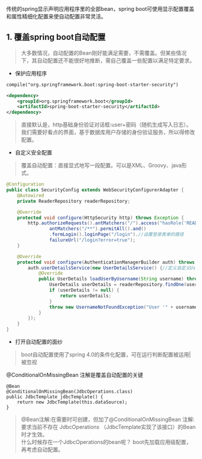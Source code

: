 传统的spring显示声明应用程序里的全部bean，spring boot可使用显示配置覆盖和属性精细化配置来使自动配置非常灵活。

## 1. 覆盖spring boot自动配置
>大多数情况，自动配置的Bean刚好能满足需要，不需覆盖。但某些情况下，其自动配置还不能很好地推断，需自己覆盖一些配置以满足特定要求。

- 保护应用程序

```xml  
compile("org.springframework.boot:spring-boot-starter-security")

<dependency>
    <groupId>org.springframework.boot</groupId>
    <artifactId>spring-boot-starter-security</artifactId>
</dependency>
```
>直接默认是，http基础身份验证对话框:user+密码（随机生成写入日志）。我们需要好看点的界面，基于数据库用户存储的身份验证服务，所以得修改配置。

- 自定义安全配置
>覆盖自动配置：直接显式地写一段配置。可以是XML、Groovy、java形式。
```java  
@Configuration
public class SecurityConfig extends WebSecurityConfigurerAdapter {
    @Autowired
    private ReaderRepository readerRepository;

    @Override
    protected void configure(HttpSecurity http) throws Exception {
        http.authorizeRequests().antMatchers("/").access("hasRole('READER')").//要求登录者有READER角色
                antMatchers("/**").permitAll().and()
                .formLogin().loginPage("/login").//设置登录表单的路径
                failureUrl("/login?error=true");
    }

    @Override
    protected void configure(AuthenticationManagerBuilder auth) throws Exception {
        auth.userDetailsService(new UserDetailsService() {//定义自定义UserDetailsService
            @Override
            public UserDetails loadUserByUsername(String username) throws UsernameNotFoundException {
                UserDetails userDetails = readerRepository.findOne(username);
                if (userDetails != null) {
                    return userDetails;
                }
                throw new UsernameNotFoundException("User '" + username + "' not found.");
            }
        });
    }
}
```
- 打开自动配置的面纱

>boot自动配置使用了spring 4.0的条件化配置，可在运行判断配置被运用|被忽视

@ConditionalOnMissingBean 注解是覆盖自动配置的关键
```
@Bean
@ConditionalOnMissingBean(JdbcOperations.class)
public JdbcTemplate jdbcTemplate() {
    return new JdbcTemplate(this.dataSource);
}
```
>@Bean注解:在需要时可创建，但加了@ConditionalOnMissingBean 注解:要求当前不存在 JdbcOperations
（JdbcTemplate实现了该接口）的Bean时才生效。  
什么时候存在一个JdbcOperations的bean呢？
boot先加载应用级配置，再考虑自动配置。





